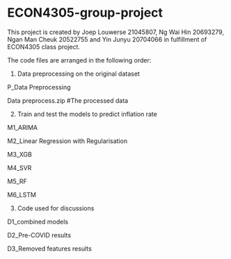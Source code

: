 # ECON4305-group-project
This project is created by Joep Louwerse 21045807, Ng Wai Hin 20693279, Ngan Man Cheuk 20522755 and Yin Junyu 20704066 in fulfillment of ECON4305 class project. 

The code files are arranged in the following order:

1. Data preprocessing on the original dataset

P_Data Preprocessing 

Data preprocess.zip  #The processed data 

2. Train and test the models to predict inflation rate

M1_ARIMA

M2_Linear Regression with Regularisation

M3_XGB

M4_SVR

M5_RF

M6_LSTM

3. Code used for discussions

D1_combined models

D2_Pre-COVID results

D3_Removed features results

